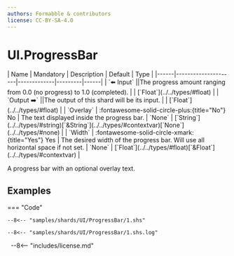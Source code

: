 ```yaml
---
authors: Formabble & contributors
license: CC-BY-SA-4.0
---
```



# UI.ProgressBar

<div class="sh-parameters" markdown="1">
| Name | Mandatory | Description | Default | Type |
|------|---------------------|-------------|---------|------|
| `⬅️ Input` ||The progress amount ranging from 0.0 (no progress) to 1.0 (completed). | | [`Float`](../../types/#float) |
| `Output ➡️` ||The output of this shard will be its input. | | [`Float`](../../types/#float) |
| `Overlay` | :fontawesome-solid-circle-plus:{title="No"} No  | The text displayed inside the progress bar. | `None` | [`String`](../../types/#string)[`&String`](../../types/#contextvar)[`None`](../../types/#none) |
| `Width` | :fontawesome-solid-circle-xmark:{title="Yes"} Yes  | The desired width of the progress bar. Will use all horizontal space if not set. | `None` | [`Float`](../../types/#float)[`&Float`](../../types/#contextvar) |

</div>

A progress bar with an optional overlay text.

## Examples

=== "Code"

  ```x86asm linenums="1"
  --8<-- "samples/shards/UI/ProgressBar/1.shs"
  ```

  ```
  --8<-- "samples/shards/UI/ProgressBar/1.shs.log"
  ```
&nbsp;
--8<-- "includes/license.md"

